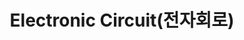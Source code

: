 ---
title: "Electronic Circuit(전자회로)"
permalink: /categories/Electronic&nbspCircuit/
layout: category
taxonomy: Electronic&nbspCircuit
author_profile: false  #포스트 내에서 왼쪽 profile 보이기
sidebar:
    nav: "docs" #포스트 내에서 왼쪽에 docs 보이기
---